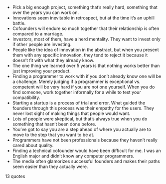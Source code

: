  - Pick a big enough project, something that’s really hard, something that over the years you can work on.
 - Innovations seem inevitable in retrospect, but at the time it’s an uphill battle.
 - Cofounders will endure so much together that their relationship is often compared to a marriage.
 - Investors, most of them, have a herd mentality. They want to invest only if other people are investing.
 - People like the idea of innovation in the abstract, but when you present them with any specific innovation, they tend to reject it because it doesn’t fit with what they already know.
 - The one thing we learned over 5 years is that nothing works better than just improving your product.
 - Finding a programmer to work with if you don’t already know one will be a challenge. Merely judging if a programmer is exceptional vs. competent will be very hard if you are not one yourself. When you do find someone, work together informally for a while to test your compatibility.
 - Starting a startup is a process of trial and error. What guided the founders through this process was their empathy for the users. They never lost sight of making things that people would want.
 - Lots of people were skeptical, but that’s always true when you do something that hasn’t been done before.
 - You’ve got to say you are a step ahead of where you actually are to move to the step that you want to be at.
 - Programmers have not been professionals because they haven’t really cared about quality.
 - Finding a technical cofounder would have been difficult for me. I was an English major and didn’t know any computer programmers.
 - The media often glamorizes successful founders and makes their paths seem easier than they actually were.

13 quotes
